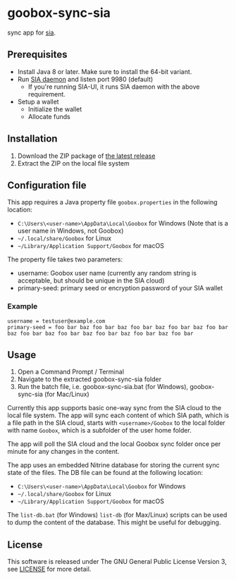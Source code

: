 # goobox-sync-sia
sync app for [sia](https://sia.tech/).


## Prerequisites
- Install Java 8 or later. Make sure to install the 64-bit variant.
- Run [SIA daemon](https://github.com/NebulousLabs/Sia/releases) and listen port 9980 (default)
  - If you're running SIA-UI, it runs SIA daemon with the above requirement.
- Setup a wallet
  - Initialize the wallet
  - Allocate funds


## Installation
1. Download the ZIP package of [the latest release](https://github.com/GooBox/goobox-sync-sia/releases)
2. Extract the ZIP on the local file system


## Configuration file
This app requires a Java property file `goobox.properties` in the following location:

- `C:\Users\<user-name>\AppData\Local\Goobox` for Windows (Note that <user-name> is a user name in Windows, not Goobox)
- `~/.local/share/Goobox` for Linux
- `~/Library/Application Support/Goobox` for macOS

The property file takes two parameters:

- username: Goobox user name (currently any random string is acceptable, but should be unique in the SIA cloud)
- primary-seed: primary seed or encryption password of your SIA wallet

### Example
```
username = testuser@example.com
primary-seed = foo bar baz foo bar baz foo bar baz foo bar baz foo bar baz foo bar baz foo bar baz foo bar baz foo bar baz foo bar
```


## Usage
1. Open a Command Prompt / Terminal
2. Navigate to the extracted goobox-sync-sia folder
3. Run the batch file, i.e. goobox-sync-sia.bat (for Windows), goobox-sync-sia (for Mac/Linux)


Currently this app supports basic one-way sync from the SIA cloud to the local file system.
The app will sync each content of which SIA path, which is a file path in the SIA cloud, starts with `<username>/Goobox`
to the local folder with name `Goobox`, which is a subfolder of the user home folder.

The app will poll the SIA cloud and the local Goobox sync folder once per minute for any changes in the content.

The app uses an embedded Nitrine database for storing the current sync state of the files. The DB file can be found at the following location:

- `C:\Users\<user-name>\AppData\Local\Goobox` for Windows
- `~/.local/share/Goobox` for Linux
- `~/Library/Application Support/Goobox` for macOS

The `list-db.bat` (for Windows) `list-db` (for Max/Linux) scripts can be used to dump the content of the database.
This might be useful for debugging.

## License
This software is released under The GNU General Public License Version 3, see [LICENSE](LICENSE) for more detail.
